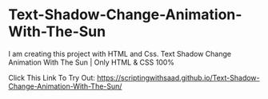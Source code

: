 # Text-Shadow-Change-Animation-With-The-Sun
I am creating this project with HTML and Css. Text Shadow Change Animation With The Sun | Only HTML &amp; CSS 100%

Click This Link To Try Out: https://scriptingwithsaad.github.io/Text-Shadow-Change-Animation-With-The-Sun/
